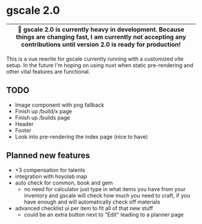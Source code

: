 # gscale 2.0
|🛑 gscale 2.0 is currently heavy in development. Because things are changing fast, I am currently not accepting any contributions until version 2.0 is ready for production!|
|-|

This is a vue rewrite for gscale currently running with a customized vite setup. In the future I'm hoping on using nuxt when static pre-rendering and other vital features are functional.

## TODO
- Image component with png fallback
- Finish up /build/x page
- Finish up /builds page
- Header
- Footer
- Look into pre-rendering the index page (nice to have)

## Planned new features
- +3 compensation for talents
- integration with hoyolab map
- auto check for common, book and gem
	- no need for calculator just type in what items you have from your inventory and gscale will check how much you need to craft, if you have enough and will automatically check off materials
- advanced checklist ui per item to fit all of that new stuff
	- could be an extra button next to "Edit" leading to a planner page

